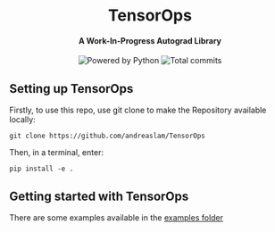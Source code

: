 <div align="center">

# TensorOps
#### A Work-In-Progress Autograd Library

<img src="https://img.shields.io/badge/Powered%20by-Python-306998" alt="Powered by Python">
<img src="https://badgen.net/github/commits/andreaslam/TensorOps/main" alt="Total commits">

</div>

## Setting up TensorOps

Firstly, to use this repo, use git clone to make the Repository available locally:

```
git clone https://github.com/andreaslam/TensorOps
```

Then, in a terminal, enter:

```
pip install -e .
```

## Getting started with TensorOps

There are some examples available in the [examples folder](https://github.com/andreaslam/TensorOps/tree/main/examples)
